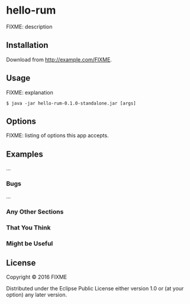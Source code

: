 # hello-rum

FIXME: description

## Installation

Download from http://example.com/FIXME.

## Usage

FIXME: explanation

    $ java -jar hello-rum-0.1.0-standalone.jar [args]

## Options

FIXME: listing of options this app accepts.

## Examples

...

### Bugs

...

### Any Other Sections
### That You Think
### Might be Useful

## License

Copyright © 2016 FIXME

Distributed under the Eclipse Public License either version 1.0 or (at
your option) any later version.
